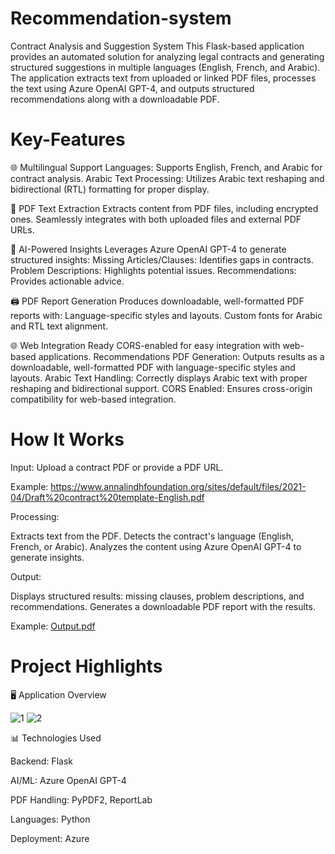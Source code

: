 # Recommendation-system
Contract Analysis and Suggestion System
This Flask-based application provides an automated solution for analyzing legal contracts and generating structured suggestions in multiple languages (English, French, and Arabic). The application extracts text from uploaded or linked PDF files, processes the text using Azure OpenAI GPT-4, and outputs structured recommendations along with a downloadable PDF.

# Key-Features
🌐 Multilingual Support
Languages: Supports English, French, and Arabic for contract analysis.
Arabic Text Processing: Utilizes Arabic text reshaping and bidirectional (RTL) formatting for proper display.

📄 PDF Text Extraction
Extracts content from PDF files, including encrypted ones.
Seamlessly integrates with both uploaded files and external PDF URLs.

🤖 AI-Powered Insights
Leverages Azure OpenAI GPT-4 to generate structured insights:
Missing Articles/Clauses: Identifies gaps in contracts.
Problem Descriptions: Highlights potential issues.
Recommendations: Provides actionable advice.

🖨️ PDF Report Generation
Produces downloadable, well-formatted PDF reports with:
Language-specific styles and layouts.
Custom fonts for Arabic and RTL text alignment.

🌐 Web Integration Ready
CORS-enabled for easy integration with web-based applications.
Recommendations
PDF Generation: Outputs results as a downloadable, well-formatted PDF with language-specific styles and layouts.
Arabic Text Handling: Correctly displays Arabic text with proper reshaping and bidirectional support.
CORS Enabled: Ensures cross-origin compatibility for web-based integration.

# How It Works
Input: Upload a contract PDF or provide a PDF URL.

Example: https://www.annalindhfoundation.org/sites/default/files/2021-04/Draft%20contract%20template-English.pdf

Processing:

Extracts text from the PDF.
Detects the contract's language (English, French, or Arabic).
Analyzes the content using Azure OpenAI GPT-4 to generate insights.

Output:

Displays structured results: missing clauses, problem descriptions, and recommendations.
Generates a downloadable PDF report with the results.

Example: [Output.pdf](https://github.com/user-attachments/files/18290089/Output.pdf)

# Project Highlights

🖥️ Application Overview

![1](https://github.com/user-attachments/assets/64723122-d0ac-4508-92f5-4e56159ff17c)
![2](https://github.com/user-attachments/assets/af562be1-ef34-4353-95b9-5a8f72651a4e)

📊 Technologies Used

Backend: Flask

AI/ML: Azure OpenAI GPT-4

PDF Handling: PyPDF2, ReportLab

Languages: Python

Deployment: Azure
